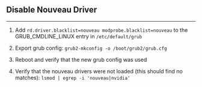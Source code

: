 ## Disable Nouveau Driver
--- 
1. Add `rd.driver.blacklist=nouveau modprobe.blacklist=nouveau` to the GRUB_CMDLINE_LINUX entry in `/etc/default/grub`
2. Export grub config: `grub2-mkconfig -o /boot/grub2/grub.cfg`

3. Reboot and verify that the new grub config was used

4.  Verify that the nouveau drivers were not loaded (this should find no matches):
  `lsmod | egrep -i 'nouveau|nvidia'`
